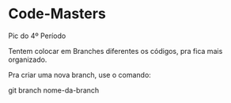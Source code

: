 # Code-Masters
Pic do 4º Período

Tentem colocar em Branches diferentes os códigos, pra fica mais organizado.

Pra criar uma nova branch, use o comando:

git branch nome-da-branch

